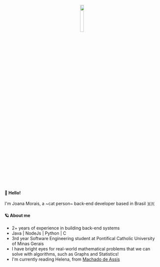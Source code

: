 <p align="center">
  <img width=15% src="https://i.pinimg.com/564x/9e/70/d9/9e70d9b7ae230434473aa6923739623a.jpg" />
</p>

#### 🖖 Hello!
I'm Joana Morais, a ~cat person~ back-end developer based in Brasil 🇧🇷

#### 🪐 About me
* 2+ years of experience in building back-end systems <br>
* Java | NodeJs | Python | C <br>
* 3rd year Software Engineering student at Pontifical Catholic University of Minas Gerais<br>
* I have bright eyes for real-world mathematical problems that we can solve with algorithms, such as Graphs and Statistics!<br>
* I'm currently reading Helena, from [Machado de Assis](https://en.wikipedia.org/wiki/Machado_de_Assis) <br>
